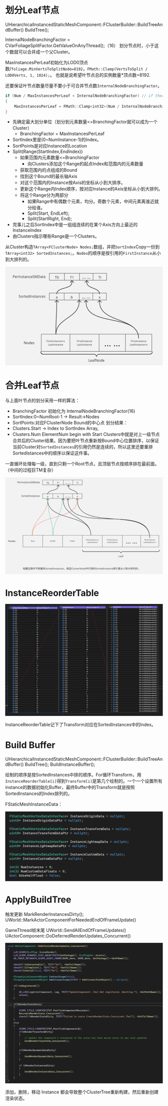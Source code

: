 
# 划分Leaf节点

UHierarchicalInstancedStaticMeshComponent::FClusterBuilder::BuildTreeAndBuffer()
	BuildTree();

InternalNodeBranchingFactor = CVarFoliageSplitFactor.GetValueOnAnyThread();（16） 
划分节点时，小于这个数就可以合并成一个父Cluster。

MaxInstancesPerLeaf初始化为LOD0顶点数/`foliage.MinVertsToSplitNode=8192`，`FMath::Clamp(VertsToSplit / LOD0Verts, 1, 1024);`。
也就是说希望叶节点总的实例数量*顶点数=8192.

还要保证叶节点数量尽量不要小于可合并节点数`InternalNodeBranchingFactor`。
```c++
if (Num / MaxInstancesPerLeaf < InternalNodeBranchingFactor) // if there are less than InternalNodeBranchingFactor leaf nodes
{
    MaxInstancesPerLeaf = FMath::Clamp<int32>(Num / InternalNodeBranchingFactor, 1, 1024); // then make sure we have at least InternalNodeBranchingFactor leaves
}
```

* 先确定最大划分单位（划分到元素数量<=BranchingFactor就可以成为一个Cluster）
  * BranchingFactor = MaxInstancesPerLeaf
* SortIndex里是(0~NumInstance-1)的Index。
* SortPoints是对应Instance的Location
* Split(Range(StartIndex,EndIndex))
  * 如果范围内元素数量<=BranchingFactor
    * 向Clusters添加这个Range的起点Index和范围内的元素数量
  * 获取范围内的点组成的Bound
  * 找到这个Bound的最长轴Axis
  * 对这个范围内的Instance按Axis的坐标从小到大排序。
  * 更新这个Range内Index顺序，按对应Instance的Axis坐标从小到大排列。
  * 将这个Range分为两部分
    * 如果Range中有偶数个元素，均分。奇数个元素，中间元素离谁近就分给谁。
    * Split(Start, EndLeft);
	* Split(StartRight, End);
* 完事儿之后SortIndex中是一组组连续的在某个Axis方向上最近的InstanceIndex
* 由Clusters指示哪些Range是一个Clusters。

从Cluster构造`TArray<FClusterNode> Nodes;`数组，并把`SortIndex`Copy一份到`TArray<int32> SortedInstances;`。`Nodes`的顺序是按引用的`FirstInstance`从小到大排列的。

![HISM_LeafNodeSplit](../assets/UE/HISM_LeafNodeSplit.jpg)

# 合并Leaf节点

与上面叶节点的划分采用一样的算法：
* BranchingFactor 初始化为 InternalNodeBranchingFactor(16)
* SortIndex:0~NumRoot-1  -> Result->Nodes
* SortPoints:对应FClusterNode Bound的中心点
划分结果：
* Clusters.Start -> Index to SortIndex Array,
* Clusters.Num ElementNum begin with Start
Clusters中就是对上一级节点合并后的Cluster结果。因为要把叶节点重新按Bound中心位置排序，以保证当前Cluster对`SortedInstances`的引用仍然是连续的，所以这里还要重排SortedIstances中的顺序以保证这件事。

一直循环处理每一级，直到只剩一个Root节点，且顶层节点按顺序排在最前面。（中间的过程巨TM复杂）

![HISM_InnerNodeMergejpg](../assets/UE/HISM_InnerNodeMergejpg.jpg)

# InstanceReorderTable

![HISM_InstanceReorderTable](../assets/UE/HISM_InstanceReorderTable.png)

InstanceReorderTable记下了Transform对应在SortedInstances中的Index。

# Build Buffer
UHierarchicalInstancedStaticMeshComponent::FClusterBuilder::BuildTreeAndBuffer()
	BuildTree();
    BuildInstanceBuffer();

绘制的顺序是按SortedInstances中排的顺序。For循环Transform，用`InstanceReorderTable[i]`得到`Transform[i]`是第几个绘制的。一个一个设置所有instance的数据初始化Buffer，最终Buffer中的Transform就是按照SortedInstances的Index排列的。

FStaticMeshInstanceData：

![HISM_InstanceData](../assets/UE/HISM_InstanceData.png)

# ApplyBuildTree

触发更新
MarkRenderInstancesDirty(); 
    UWorld::MarkActorComponentForNeededEndOfFrameUpdate()

GameThread帧末尾
UWorld::SendAllEndOfFrameUpdates()
    UActorComponent::DoDeferredRenderUpdates_Concurrent()


![HISM_StateUpdate](../assets/UE/HISM_StateUpdate.png)

添加，删除，移动 Instance 都会导致整个ClusterTree重新构建，然后重新创建渲染状态。

